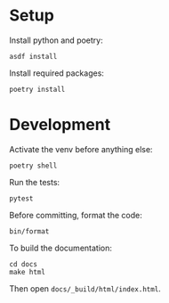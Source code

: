 # Setup

Install python and poetry:

    asdf install

Install required packages:

    poetry install

# Development

Activate the venv before anything else:

    poetry shell

Run the tests:

    pytest

Before committing, format the code:

    bin/format

To build the documentation:

    cd docs
    make html

Then open `docs/_build/html/index.html`.
